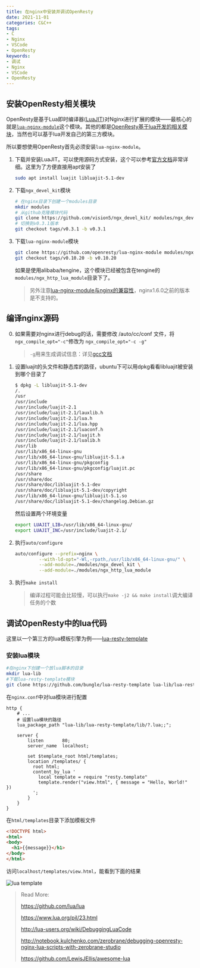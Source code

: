 ```yaml
---
title: 在nginx中安装并调试OpenResty
date: 2021-11-01
categories: C&C++
tags: 
- C
- Nginx
- VSCode
- OpenResty
keywords:
- 调试
- Nginx
- VSCode
- OpenResty
---
```


## 安装OpenResty相关模块

OpenResty是基于Lua即时编译器([LuaJIT](https://github.com/LuaJIT/LuaJIT))对Nginx进行扩展的模块——最核心的就是[`lua-nginx-module`](https://github.com/openresty/lua-nginx-module)这个模块。其他的都是[OpenResty基于lua开发的相关模块](https://github.com/bungle/awesome-resty)，当然也可以基于lua开发自己的第三方模块。

所以要想使用OpenResty首先必须安装`lua-nginx-module`。

1. 下载并安装LuaJIT。可以使用源码方式安装，这个可以参考[官方文档](https://luajit.org/install.html)非常详细。这里为了方便直接用apt安装了

   ```bash
   sudo apt install luajit libluajit-5.1-dev
   ```

2. 下载`ngx_devel_kit`模块

   ```bash
   # 在nginx目录下创建一个modules目录
   mkdir modules
   # 从github克隆模块代码
   git clone https://github.com/vision5/ngx_devel_kit/ modules/ngx_devel_kit
   # 切换到v0.3.1版本
   git checkout tags/v0.3.1 -b v0.3.1
   ```

3. 下载`lua-nginx-module`模块

   ```bash
   git clone https://github.com/openresty/lua-nginx-module modules/ngx_http_lua_module
   git checkout tags/v0.10.20 -b v0.10.20
   ```

   如果是使用alibaba/tengine，这个模块已经被包含在tengine的`modules/ngx_http_lua_module`目录下了。

   > 另外注意[lua-nginx-module与nginx的兼容性](https://github.com/openresty/lua-nginx-module#nginx-compatibility)，nginx1.6.0之前的版本是不支持的。

## 编译nginx源码

0. 如果需要对nginx进行debug的话，需要修改 /auto/cc/conf 文件，将`ngx_compile_opt="-c"`修改为 `ngx_compile_opt="-c -g"`

   > `-g`用来生成调试信息：详见[gcc文档](https://gcc.gnu.org/onlinedocs/gcc/Debugging-Options.html)

1. 设置luajit的头文件和静态库的路径，ubuntu下可以用dpkg看看libluajit被安装到哪个目录了

   ```bash
   $ dpkg -L libluajit-5.1-dev
   /.
   /usr
   /usr/include
   /usr/include/luajit-2.1
   /usr/include/luajit-2.1/lauxlib.h
   /usr/include/luajit-2.1/lua.h
   /usr/include/luajit-2.1/lua.hpp
   /usr/include/luajit-2.1/luaconf.h
   /usr/include/luajit-2.1/luajit.h
   /usr/include/luajit-2.1/lualib.h
   /usr/lib
   /usr/lib/x86_64-linux-gnu
   /usr/lib/x86_64-linux-gnu/libluajit-5.1.a
   /usr/lib/x86_64-linux-gnu/pkgconfig
   /usr/lib/x86_64-linux-gnu/pkgconfig/luajit.pc
   /usr/share
   /usr/share/doc
   /usr/share/doc/libluajit-5.1-dev
   /usr/share/doc/libluajit-5.1-dev/copyright
   /usr/lib/x86_64-linux-gnu/libluajit-5.1.so
   /usr/share/doc/libluajit-5.1-dev/changelog.Debian.gz
   ```

   然后设置两个环境变量

   ```bash
   export LUAJIT_LIB=/usr/lib/x86_64-linux-gnu/
   export LUAJIT_INC=/usr/include/luajit-2.1/
   ```

2. 执行`auto/configure`

   ```bash
   auto/configure --prefix=nginx \
            --with-ld-opt="-Wl,-rpath,/usr/lib/x86_64-linux-gnu/" \
            --add-module=./modules/ngx_devel_kit \
            --add-module=./modules/ngx_http_lua_module
   ```

3. 执行`make install`

   > 编译过程可能会比较慢，可以执行`make -j2 && make install`调大编译任务的个数

## 调试OpenResty中的lua代码

这里以一个第三方的lua模板引擎为例——[lua-resty-template](https://github.com/bungle/lua-resty-template)

### 安装lua模块

```bash
#在nginx下创建一个放lua脚本的目录
mkdir lua-lib
#下载lua-resty-template模块
git clone https://github.com/bungle/lua-resty-template lua-lib/lua-resty-template
```

在`nginx.conf`中对lua模块进行配置

```nginx
http {
    # ...
    # 设置lua模块的路径
    lua_package_path "lua-lib/lua-resty-template/lib/?.lua;;";
    
    server {
        listen       80;
        server_name  localhost;
        
        set $template_root html/templates;
        location /templates/ {
          root html;
          content_by_lua '
            local template = require "resty.template"
            template.render("view.html", { message = "Hello, World!" })
          ';      
    	}
    }
}
```

在`html/templates`目录下添加模板文件

```html
<!DOCTYPE html>
<html>
<body>
  <h1>{{message}}</h1>
</body>
</html>
```

访问`localhost/templates/view.html`，能看到下面的结果

![lua template](https://s.pc.qq.com/tousu/img/20211101/1341156_1635761461.jpg)

> Read More:
>
> https://github.com/lua/lua
>
> https://www.lua.org/pil/23.html
>
> http://lua-users.org/wiki/DebuggingLuaCode
>
> http://notebook.kulchenko.com/zerobrane/debugging-openresty-nginx-lua-scripts-with-zerobrane-studio
>
> https://github.com/LewisJEllis/awesome-lua

